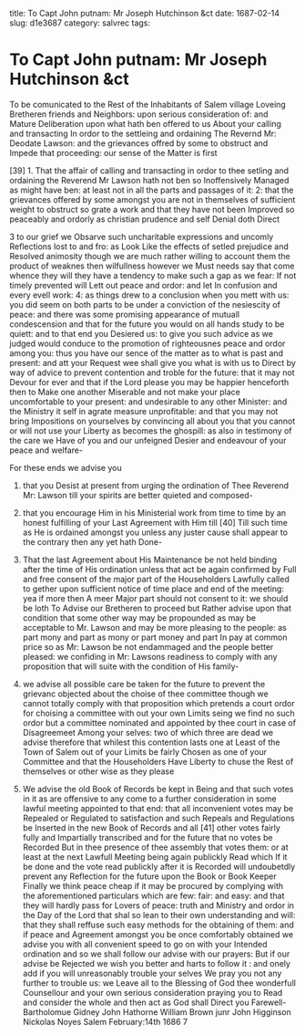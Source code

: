 title: To Capt John putnam: Mr Joseph Hutchinson &ct
date: 1687-02-14
slug: d1e3687
category: salvrec
tags: 


<div markdown class="doc" id="d1e3687">


# To Capt John putnam: Mr Joseph Hutchinson &ct

To be comunicated to the Rest of the Inhabitants of Salem village Loveing Bretheren friends and Neighbors: upon serious consideration of: and Mature Deliberation upon what hath ben offered to us About your calling and transacting In ordor to the settleing and ordaining The Revernd Mr: Deodate Lawson: and the grievances offred by some to obstruct and Impede that proceeding: our sense of the Matter is first

[39] 1. That the affair of calling and transacting in ordor to thee setling and ordaining the Reverend Mr Lawson hath not ben so Inoffensively Managed as might have ben: at least not in all the parts and passages of it: 2: that the grievances offered by some amongst you are not in themselves of sufficient weight to obstruct so grate a work and that they have not been Improved so peaceably and ordorly as christian prudence and self Denial doth Direct

3 to our grief we Obsarve such uncharitable expressions and uncomly Reflections lost to and fro: as Look Like the effects of setled prejudice and Resolved animosity though we are much rather willing to account them the product of weaknes then wilfullness however we Must needs say that come whence they will they have a tendency to make such a gap as we fear: If not timely prevented will Lett out peace and ordor: and let In confusion and every evell work: 4: as things drew to a conclusion when you mett with us: you did seem on both parts to be under a conviction of the nesiescity of peace: and there was some promising appearance of mutuall condescension and that for the future you would on all hands study to be quiett: and to that end you Desiered us: to give you such advice as we judged would conduce to the promotion of righteousnes peace and ordor among you: thus you have our sence of the matter as to what is past and present: and att your Request wee shall give you what is with us to Direct by way of advice to prevent contention and troble for the future: that it may not Devour for ever and that if the Lord please you may be happier henceforth then to Make one another Miserable and not make your place uncomfortable to your present: and undesirable to any other Minister: and the Ministry it self in agrate measure unprofitable: and that you may not bring Impositions on yourselves by convincing all about you that you cannot or will not use your Liberty as becomes the ghospill: as also in testimony of the care we Have of you and our unfeigned Desier and endeavour of your peace and welfare-

For these ends we advise you

1. that you Desist at present from urging the ordination of Thee Reverend Mr: Lawson till your spirits are better quieted and composed-

2. that you encourage Him in his Ministerial work from time to time by an honest fulfilling of your Last Agreement with Him till [40] Till such time as He is ordained amongst you unless any juster cause shall appear to the contrary then any yet hath Done-

3. That the last Agreement about His Maintenance be not held binding after the time of His ordination unless that act be again confirmed by Full and free consent of the major part of the Householders Lawfully called to gether upon sufficient notice of time place and end of the meeting: yea if more then A meer Major part should not consent to it: we should be loth To Advise our Bretheren to proceed but Rather advise upon that condition that some other way may be propounded as may be acceptable to Mr. Lawson and may be more pleasing to the people: as part mony and part as mony or part money and part In pay at common price so as Mr: Lawson be not endammaged and the people better pleased: we confiding in Mr: Lawsons readiness to comply with any proposition that will suite with the condition of His family-

4. we advise all possible care be taken for the future to prevent the grievanc objected about the choise of thee committee though we cannot totally comply with that proposition which pretends a court ordor for choising a committee with out your own Limits seing we find no such ordor but a committee nominated and appointed by thee court in case of Disagreemeet Among your selves: two of which three are dead we advise therefore that whilest this contention lasts one at Least of the Town of Salem out of your Limits be fairly Chosen as one of your Committee and that the Householders Have Liberty to chuse the Rest of themselves or other wise as they please

5. We advise the old Book of Records be kept in Being and that such votes in it as are offensive to any come to a further consideration in some lawful meeting appointed to that end: that all inconvenient votes may be Repealed or Regulated to satisfaction and such Repeals and Regulations be Inserted in the new Book of Records and all [41] other votes fairly fully and Impartially transcribed and for the future that no votes be Recorded But in thee presence of thee assembly that votes them: or at least at the next Lawfull Meeting being again publickly Read which If it be done and the vote read publickly after it is Recorded will undoubetdly prevent any Reflection for the future upon the Book or Book Keeper Finally we think peace cheap if it may be procured by complying with the aforementioned particulars which are few: fair: and easy: and that they will hardly pass for Lovers of peace: truth and Ministry and ordor in the Day of the Lord that shal so lean to their own understanding and will: that they shall reffuse such easy methods for the obtaining of them: and if peace and Agreement amongst you be once comfortably obtained we advise you with all convenient speed to go on with your Intended ordination and so we shall follow our advise with our prayers: But if our advise be Rejected we wish you better and harts to follow it : and onely add if you will unreasonably trouble your selves We pray you not any further to trouble us: we Leave all to the Blessing of God thee wonderfull Counsellour and your own serious consideration praying you to Read and consider the whole and then act as God shall Direct you Farewell- Bartholomue Gidney John Hathorne William Brown junr John Higginson Nickolas Noyes Salem February:14th 1686 7
</div>